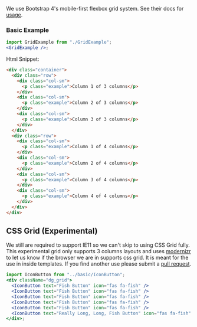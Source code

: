 We use Bootstrap 4's mobile-first flexbox grid system. See their docs for
[usage](https://getbootstrap.com/docs/4.3/layout/grid/).

### Basic Example

```jsx
import GridExample from "./GridExample";
<GridExample />;
```

Html Snippet:

```html
<div class="container">
  <div class="row">
    <div class="col-sm">
      <p class="example">Column 1 of 3 columns</p>
    </div>
    <div class="col-sm">
      <p class="example">Column 2 of 3 columns</p>
    </div>
    <div class="col-sm">
      <p class="example">Column 3 of 3 columns</p>
    </div>
  </div>
  <div class="row">
    <div class="col-sm">
      <p class="example">Column 1 of 4 columns</p>
    </div>
    <div class="col-sm">
      <p class="example">Column 2 of 4 columns</p>
    </div>
    <div class="col-sm">
      <p class="example">Column 3 of 4 columns</p>
    </div>
    <div class="col-sm">
      <p class="example">Column 4 of 4 columns</p>
    </div>
  </div>
</div>
```

## CSS Grid (Experimental)

We still are required to support IE11 so we can't skip to using CSS Grid fully.
This experimental grid only supports 3 columns layouts and uses
[modernizr](https://modernizr.com/) to let us know if the browser we are in
supports css grid. It is meant for the use in inside templates. If you find
another use please submit a
[pull request](https://github.com/baltimorecounty/dotgov-components/compare).

```jsx
import IconButton from "../basic/IconButton";
<div className="dg_grid">
  <IconButton text="Fish Button" icon="fas fa-fish" />
  <IconButton text="Fish Button" icon="fas fa-fish" />
  <IconButton text="Fish Button" icon="fas fa-fish" />
  <IconButton text="Fish Button" icon="fas fa-fish" />
  <IconButton text="Fish Button" icon="fas fa-fish" />
  <IconButton text="Really Long, Long, Fish Button" icon="fas fa-fish" />
</div>;
```
